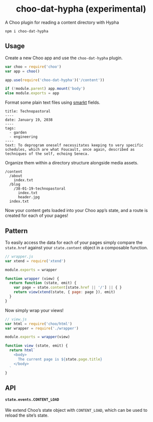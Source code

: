 <h1 align="center">choo-dat-hypha (experimental)</h1>

A Choo plugin for reading a content directory with Hypha

```
npm i choo-dat-hypha
```

## Usage

Create a new Choo app and use the `choo-dat-hypha` plugin.

```js
var choo = require('choo')
var app = choo()

app.use(require('choo-dat-hypha')('/content'))

if (!module.parent) app.mount('body')
else module.exports = app
```

Format some plain text files using [smarkt](https://github.com/jondashkyle/smarkt) fields.

```
title: Technopastoral
----
date: January 19, 2038
----
tags:
  - garden
  - engineering
----
text: To deprogram oneself necessitates keeping to very specific schedules, which are what Foucault, once again, described as techniques of the self, echoing Seneca. 
```

Organize them within a directory structure alongside media assets.

```
/content
  /about
    index.txt
  /blog
    /38-01-19-technopastoral
      index.txt
      header.jpg
  index.txt
```

Now your content gets loaded into your Choo app’s state, and a route is created for each of your pages!

## Pattern

To easily access the data for each of your pages simply compare the `state.href` against your `state.content` object in a composable function.

```js
// wrapper.js
var xtend = require('xtend')

module.exports = wrapper

function wrapper (view) {
  return function (state, emit) {
    var page = state.content[state.href || '/'] || { }
    return view(xtend(state, { page: page }), emit)
  }
}
```

Now simply wrap your views!

```js
// view.js
var html = require('choo/html')
var wrapper = require('./wrapper')

module.exports = wrapper(view)

function view (state, emit) {
  return html`
    <body>
      The current page is ${state.page.title}
    </body>
  `
}
```

## API

#### `state.events.CONTENT_LOAD`

We extend Choo’s state object with `CONTENT_LOAD`, which can be used to reload the site’s state.